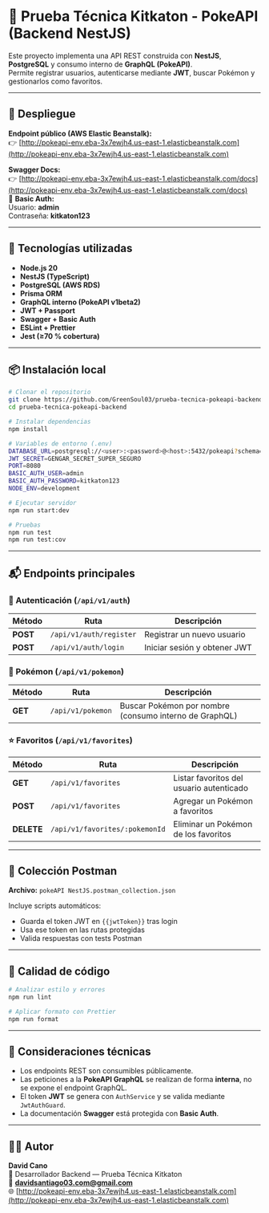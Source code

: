 # 🧠 Prueba Técnica Kitkaton - PokeAPI (Backend NestJS)

Este proyecto implementa una API REST construida con **NestJS**, **PostgreSQL** y consumo interno de **GraphQL (PokeAPI)**.  
Permite registrar usuarios, autenticarse mediante **JWT**, buscar Pokémon y gestionarlos como favoritos.

---

## 🚀 Despliegue

**Endpoint público (AWS Elastic Beanstalk):**  
👉 [http://pokeapi-env.eba-3x7ewjh4.us-east-1.elasticbeanstalk.com](http://pokeapi-env.eba-3x7ewjh4.us-east-1.elasticbeanstalk.com)

**Swagger Docs:**  
👉 [http://pokeapi-env.eba-3x7ewjh4.us-east-1.elasticbeanstalk.com/docs](http://pokeapi-env.eba-3x7ewjh4.us-east-1.elasticbeanstalk.com/docs)  
🔐 **Basic Auth:**  
Usuario: **admin**  
Contraseña: **kitkaton123**

---

## 🧩 Tecnologías utilizadas

- **Node.js 20**
- **NestJS (TypeScript)**
- **PostgreSQL (AWS RDS)**
- **Prisma ORM**
- **GraphQL interno (PokeAPI v1beta2)**
- **JWT + Passport**
- **Swagger + Basic Auth**
- **ESLint + Prettier**
- **Jest (≥70 % cobertura)**

---

## 📦 Instalación local

```bash
# Clonar el repositorio
git clone https://github.com/GreenSoul03/prueba-tecnica-pokeapi-backend.git
cd prueba-tecnica-pokeapi-backend

# Instalar dependencias
npm install

# Variables de entorno (.env)
DATABASE_URL=postgresql://<user>:<password>@<host>:5432/pokeapi?schema=public
JWT_SECRET=GENGAR_SECRET_SUPER_SEGURO
PORT=8080
BASIC_AUTH_USER=admin
BASIC_AUTH_PASSWORD=kitkaton123
NODE_ENV=development

# Ejecutar servidor
npm run start:dev

# Pruebas
npm run test
npm run test:cov
```

---

## 📬 Endpoints principales

### 🔐 Autenticación (`/api/v1/auth`)
| Método | Ruta | Descripción |
|--------|------|-------------|
| **POST** | `/api/v1/auth/register` | Registrar un nuevo usuario |
| **POST** | `/api/v1/auth/login` | Iniciar sesión y obtener JWT |

### 🧩 Pokémon (`/api/v1/pokemon`)
| Método | Ruta | Descripción |
|--------|------|-------------|
| **GET** | `/api/v1/pokemon` | Buscar Pokémon por nombre (consumo interno de GraphQL) |

### ⭐ Favoritos (`/api/v1/favorites`)
| Método | Ruta | Descripción |
|--------|------|-------------|
| **GET** | `/api/v1/favorites` | Listar favoritos del usuario autenticado |
| **POST** | `/api/v1/favorites` | Agregar un Pokémon a favoritos |
| **DELETE** | `/api/v1/favorites/:pokemonId` | Eliminar un Pokémon de los favoritos |

---

## 📁 Colección Postman

**Archivo:** `pokeAPI NestJS.postman_collection.json`

Incluye scripts automáticos:
- Guarda el token JWT en `{{jwtToken}}` tras login  
- Usa ese token en las rutas protegidas  
- Valida respuestas con tests Postman  

---

## 🧹 Calidad de código

```bash
# Analizar estilo y errores
npm run lint

# Aplicar formato con Prettier
npm run format
```

---

## 🧠 Consideraciones técnicas

- Los endpoints REST son consumibles públicamente.  
- Las peticiones a la **PokeAPI GraphQL** se realizan de forma **interna**, no se expone el endpoint GraphQL.  
- El token **JWT** se genera con `AuthService` y se valida mediante `JwtAuthGuard`.  
- La documentación **Swagger** está protegida con **Basic Auth**.  

---

## 👨‍💻 Autor

**David Cano**  
💼 Desarrollador Backend — Prueba Técnica Kitkaton  
📧 **davidsantiago03.com@gmail.com**  
🌐 [http://pokeapi-env.eba-3x7ewjh4.us-east-1.elasticbeanstalk.com](http://pokeapi-env.eba-3x7ewjh4.us-east-1.elasticbeanstalk.com)
